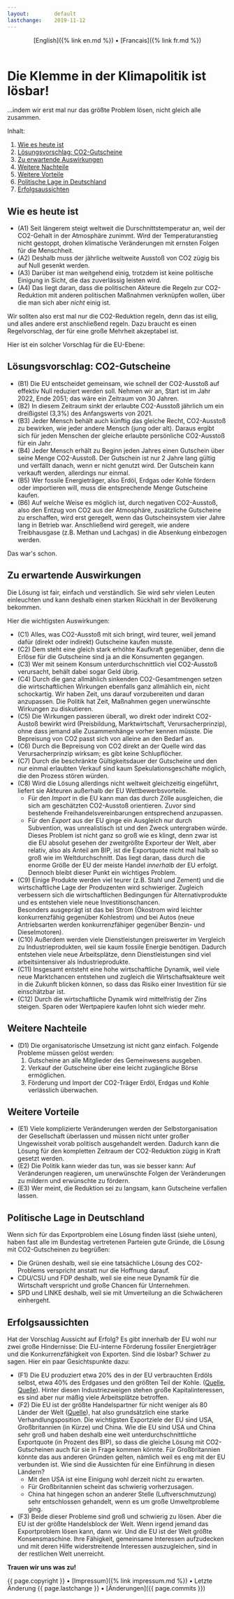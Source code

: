 ```yaml
---
layout:        default
lastchange:    2019-11-12
---
```

<header>
  [English]({% link en.md %}) &bull;  [Francais]({% link fr.md %})
</header>

# Die Klemme in der Klimapolitik ist lösbar!

...indem wir erst mal nur das größte Problem lösen,
nicht gleich alle zusammen.

Inhalt:
1. [Wie es heute ist](#heute)
1. [Lösungsvorschlag: CO2-Gutscheine](#vorschlag)
1. [Zu erwartende Auswirkungen](#wirkungen)
1. [Weitere Nachteile](#nachteile)
1. [Weitere Vorteile](#vorteile)
1. [Politische Lage in Deutschland](#parteien)
1. [Erfolgsaussichten](#erfolgsaussicht)


## <a name="heute"></a>Wie es heute ist

- (A1) Seit längerem steigt weltweit die Durschnittstemperatur an,
  weil der CO2-Gehalt in der Atmosphäre zunimmt.
  Wird der Temperaturanstieg nicht gestoppt, 
  drohen klimatische Veränderungen mit ernsten Folgen
  für die Menschheit.
- (A2) Deshalb muss der jährliche weltweite Ausstoß von CO2 
  zügig bis auf Null gesenkt werden.
- (A3) Darüber ist man weitgehend einig, trotzdem ist keine politische
  Einigung in Sicht, die das zuverlässig leisten wird.
- (A4) Das liegt daran, dass die politischen Akteure 
  die Regeln zur CO2-Reduktion
  mit anderen politischen Maßnahmen verknüpfen wollen,
  über die man sich aber _nicht_ einig ist.

Wir sollten also erst mal nur die CO2-Reduktion regeln, 
denn das ist eilig, und alles andere erst anschließend regeln.
Dazu braucht es einen Regelvorschlag, der für eine große Mehrheit
akzeptabel ist.

Hier ist ein solcher Vorschlag für die EU-Ebene:

## <a name="vorschlag"></a>Lösungsvorschlag: CO2-Gutscheine

- (B1) Die EU entscheidet gemeinsam, wie schnell der CO2-Ausstoß 
  auf effektiv Null reduziert werden soll.
  Nehmen wir an, Start ist im Jahr 2022, Ende 2051;
  das wäre ein Zeitraum von 30 Jahren.
- (B2) In diesem Zeitraum sinkt der erlaubte CO2-Ausstoß jährlich um
  ein dreißigstel (3,3%) des Anfangswerts von 2021.
- (B3) Jeder Mensch behält auch künftig das gleiche Recht, 
  CO2-Ausstoß zu bewirken,
  wie jeder andere Mensch (jung oder alt).
  Daraus ergibt sich für jeden Menschen der gleiche erlaubte
  persönliche CO2-Ausstoß für ein Jahr.
- (B4) Jeder Mensch erhält zu Beginn jeden Jahres einen Gutschein
  über seine Menge CO2-Ausstoß.
  Der Gutschein ist nur 2 Jahre lang gültig und
  verfällt danach, wenn er nicht genutzt wird.
  Der Gutschein kann verkauft werden, allerdings nur einmal.
- (B5) Wer fossile Energieträger, also Erdöl, Erdgas oder Kohle
  fördern oder importieren will, 
  muss die entsprechende Menge Gutscheine kaufen.
- (B6) Auf welche Weise es möglich ist, durch negativen CO2-Ausstoß, 
  also den Entzug von CO2 aus der Atmosphäre,
  zusätzliche Gutscheine zu erschaffen, wird erst geregelt,
  wenn das Gutscheinsystem vier Jahre lang in Betrieb war.
  Anschließend wird geregelt, wie andere Treibhausgase 
  (z.B. Methan und Lachgas)
  in die Absenkung einbezogen werden.

Das war's schon.


## <a name="wirkungen"></a>Zu erwartende Auswirkungen

Die Lösung ist fair, einfach und verständlich.
Sie wird sehr vielen Leuten einleuchten und kann deshalb einen starken
Rückhalt in der Bevölkerung bekommen. 

Hier die wichtigsten Auswirkungen:
- (C1) Alles, was CO2-Ausstoß mit sich bringt, wird teurer,
  weil jemand dafür (direkt oder indirekt) Gutscheine kaufen musste.
- (C2) Dem steht eine gleich stark erhöhte Kaufkraft gegenüber,
  denn die Erlöse für die Gutscheine sind ja an die Konsumenten gegangen.
- (C3) Wer mit seinem Konsum unterdurchschnittlich viel CO2-Ausstoß
  verursacht, behält dabei sogar Geld übrig.
- (C4) Durch die ganz allmählich sinkenden CO2-Gesamtmengen
  setzen die wirtschaftlichen Wirkungen ebenfalls ganz allmählich ein,
  nicht schockartig. 
  Wir haben Zeit, uns darauf vorzubereiten und daran anzupassen.
  Die Politik hat Zeit, Maßnahmen gegen unerwünschte Wirkungen 
  zu diskutieren.
- (C5) Die Wirkungen passieren überall, wo direkt oder indirekt
  CO2-Austoß bewirkt wird
  (Preisbildung, Marktwirtschaft, Verursacherprinzip), 
  ohne dass jemand alle Zusammenhänge vorher kennen müsste.
  Die Bepreisung von CO2 passt sich von alleine an den Bedarf an.
- (C6) Durch die Bepreisung von CO2 direkt an der Quelle wird das 
  Verursacherprinzip wirksam; es gibt keine Schlupflöcher.
- (C7) Durch die beschränkte Gültigkeitsdauer der Gutscheine
  und den nur einmal erlaubten Verkauf sind kaum
  Spekulationsgeschäfte möglich, die den Prozess stören würden.
- (C8) Wird die Lösung allerdings nicht weltweit gleichzeitig eingeführt, 
  liefert sie Akteuren außerhalb der EU Wettbewerbsvorteile.
  - Für den _Import_ in die EU kann man das durch Zölle ausgleichen,
    die sich am geschätzten CO2-Ausstoß orientieren.
    Zuvor sind bestehende Freihandelsvereinbarungen entsprechend anzupassen.
  - Für den _Export_ aus der EU ginge ein Ausgleich nur durch Subvention,
    was unrealistisch ist und den Zweck untergraben würde.
    Dieses Problem ist nicht ganz so groß wie es klingt, denn
    zwar ist die EU absolut gesehen der zweitgrößte Exporteur der Welt,
    aber relativ, also als Anteil am BIP, ist die Exportquote nicht mal
    halb so groß wie im Weltdurchschnitt. Das liegt daran, dass durch
    die enorme Größe der EU der meiste Handel _innerhalb_ der EU erfolgt.
    Dennoch bleibt dieser Punkt ein wichtiges Problem.
- (C9) Einige Produkte werden viel teurer (z.B. Stahl und Zement) 
  und die wirtschaftliche Lage der Produzenten wird schwieriger.
  Zugleich verbessern sich die wirtschaftlichen Bedingungen für
  Alternativprodukte und es entstehen viele neue Investitionschancen.  
  Besonders ausgeprägt ist das bei
  Strom (Ökostrom wird leichter konkurrenzfähig gegenüber Kohlestrom) 
  und bei 
  Autos (neue Antriebsarten werden konkurrenzfähiger gegenüber 
  Benzin- und Dieselmotoren).
- (C10) Außerdem werden viele Dienstleistungen preiswerter im
  Vergleich zu Industrieprodukten, weil sie kaum fossile Energie
  benötigen. Dadurch entstehen viele neue Arbeitsplätze, denn
  Dienstleistungen sind viel arbeitsintensiver als Industrieprodukte.
- (C11) Insgesamt entsteht eine hohe wirtschaftliche Dynamik,
  weil viele neue Marktchancen entstehen und zugleich
  die Wirtschaftsakteure weit in die Zukunft blicken können,
  so dass das Risiko einer Investition für sie einschätzbar ist.
- (C12) Durch die wirtschaftliche Dynamik wird mittelfristig der
  Zins steigen. Sparen oder Wertpapiere kaufen lohnt sich wieder mehr.
  

## <a name="nachteile"></a>Weitere Nachteile

- (D1) Die organisatorische Umsetzung ist nicht ganz einfach. 
  Folgende Probleme müssen gelöst werden:
  1. Gutscheine an alle Mitglieder des Gemeinwesens ausgeben.
  2. Verkauf der Gutscheine über eine leicht zugängliche Börse ermöglichen.
  3. Förderung und Import der CO2-Träger Erdöl, Erdgas und Kohle
     verlässlich überwachen.


## <a name="vorteile"></a>Weitere Vorteile

- (E1) Viele komplizierte Veränderungen werden der Selbstorganisation
  der Gesellschaft überlassen und müssen nicht unter großer Ungewissheit
  vorab politisch ausgehandelt werden.
  Dadurch kann die Lösung für den kompletten Zeitraum der CO2-Reduktion
  zügig in Kraft gesetzt werden.
- (E2) Die Politik kann wieder das tun, was sie besser kann:
  Auf Veränderungen reagieren, um unerwünschte Folgen der Veränderungen
  zu mildern und erwünschte zu fördern.
- (E3) Wer meint, die Reduktion sei zu langsam, kann Gutscheine
  verfallen lassen.


## <a name="parteien"></a>Politische Lage in Deutschland

Wenn sich für das Exportproblem eine Lösung finden lässt (siehe unten),
haben fast alle im Bundestag vertretenen Parteien gute Gründe,
die Lösung mit CO2-Gutscheinen zu begrüßen:
- Die Grünen deshalb, weil sie eine tatsächliche Lösung
  des CO2-Problems verspricht anstatt nur die Hoffnung darauf.
- CDU/CSU und FDP deshalb, weil sie eine neue Dynamik für die
  Wirtschaft verspricht und große Chancen für Unternehmen.
- SPD und LINKE deshalb, weil sie mit Umverteilung
  an die Schwächeren einhergeht.
  

## <a name="erfolgsaussicht"></a>Erfolgsaussichten

Hat der Vorschlag Aussicht auf Erfolg?
Es gibt innerhalb der EU wohl nur zwei große Hindernisse:
Die EU-interne Förderung fossiler Energieträger und 
die Konkurrenzfähigkeit von Exporten.
Sind die lösbar?
Schwer zu sagen. 
Hier ein paar Gesichtspunkte dazu:

- (F1) Die EU produziert etwa 20% des in der EU verbrauchten Erdöls selbst,
  etwa 40% des Erdgases und den größten Teil der Kohle.
  ([Quelle](https://en.wikipedia.org/wiki/Energy_policy_of_the_European_Union#Energy_sources),
  [Quelle](https://en.wikipedia.org/wiki/List_of_European_countries_by_coal_production)).
  Hinter diesen Industriezweigen stehen große Kapitalinteressen,
  es sind aber nur mäßig viele Arbeitsplätze betroffen.
- (F2) Die EU ist der größte Handelspartner für nicht weniger
  als 80 Länder der Welt
  ([Quelle](https://ec.europa.eu/trade/policy/eu-position-in-world-trade/)),
  hat also grundsätzlich eine starke Verhandlungsposition.
  Die wichtigsten Exportziele der EU sind
  USA, Großbritannien (in Kürze) und China.
  Wie die EU sind USA und China sehr groß und haben deshalb eine weit
  unterdurchschnittliche Exportquote (in Prozent des BIP),
  so dass die gleiche Lösung mit CO2-Gutscheinen auch für sie 
  in Frage kommen könnte.
  Für Großbritannien könnte das aus anderen Gründen gelten, 
  nämlich weil es eng mit der EU verbunden ist.
  Wie sind die Aussichten für eine Einführung in diesen Ländern?
  - Mit den USA ist eine Einigung wohl derzeit nicht zu erwarten.
  - Für Großbritannien scheint das schwierig vorherzusagen.
  - China hat hingegen schon an anderer Stelle (Luftverschmutzung)
    sehr entschlossen gehandelt, wenn es um große Umweltprobleme ging.
- (F3) Beide dieser Probleme sind groß und schwierig zu lösen.
  Aber die EU ist der größte Handelsblock der Welt.
  Wenn irgend jemand das Exportproblem lösen kann, dann wir.
  Und die EU ist der Welt größte Konsensmaschine.
  Ihre Fähigkeit, gemeinsame Interessen aufzudecken und mit
  deren Hilfe widerstreitende Interessen auszugleichen, sind
  in der restlichen Welt unerreicht.

**Trauen wir uns was zu!**

<footer>
  {{ page.copyright }} &bull; 
  [Impressum]({% link impressum.md %}) &bull; 
  Letzte Änderung {{ page.lastchange }} &bull; 
  [Änderungen]({{ page.commits }})
</footer>

